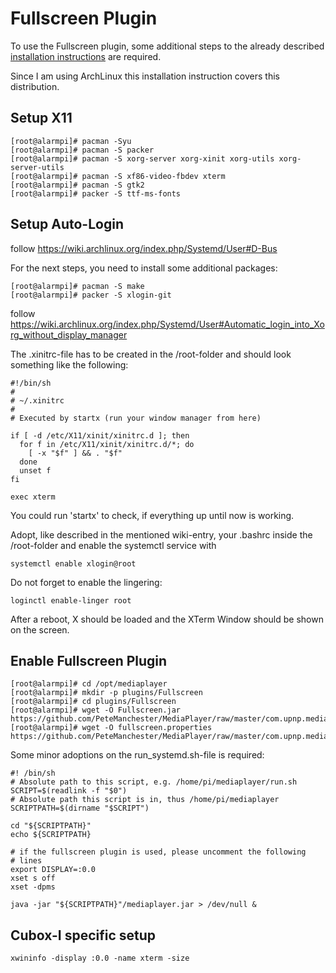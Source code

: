 # Fullscreen Plugin

To use the Fullscreen plugin, some additional steps to the already described
[installation instructions](/docs/archlinux-setup.html) are required.

Since I am using ArchLinux this installation instruction covers this distribution.

## Setup X11

```
[root@alarmpi]# pacman -Syu
[root@alarmpi]# pacman -S packer
[root@alarmpi]# pacman -S xorg-server xorg-xinit xorg-utils xorg-server-utils
[root@alarmpi]# pacman -S xf86-video-fbdev xterm
[root@alarmpi]# pacman -S gtk2
[root@alarmpi]# packer -S ttf-ms-fonts
```

## Setup Auto-Login

follow https://wiki.archlinux.org/index.php/Systemd/User#D-Bus

For the next steps, you need to install some additional packages:

```
[root@alarmpi]# pacman -S make
[root@alarmpi]# packer -S xlogin-git
```

follow https://wiki.archlinux.org/index.php/Systemd/User#Automatic_login_into_Xorg_without_display_manager

The .xinitrc-file has to be created in the /root-folder and should look something
like the following:

```
#!/bin/sh
#
# ~/.xinitrc
#
# Executed by startx (run your window manager from here)

if [ -d /etc/X11/xinit/xinitrc.d ]; then
  for f in /etc/X11/xinit/xinitrc.d/*; do
    [ -x "$f" ] && . "$f"
  done
  unset f
fi

exec xterm
```

You could run 'startx' to check, if everything up until now is working.

Adopt, like described in the mentioned wiki-entry, your .bashrc inside the /root-folder
and enable the systemctl service with

```
systemctl enable xlogin@root
```

Do not forget to enable the lingering:

```
loginctl enable-linger root
```

After a reboot, X should be loaded and the XTerm Window should be shown on the screen.

## Enable Fullscreen Plugin

```
[root@alarmpi]# cd /opt/mediaplayer
[root@alarmpi]# mkdir -p plugins/Fullscreen
[root@alarmpi]# cd plugins/Fullscreen
[root@alarmpi]# wget -O Fullscreen.jar https://github.com/PeteManchester/MediaPlayer/raw/master/com.upnp.mediaplayer/plugins/Fullscreen/Fullscreen.jar
[root@alarmpi]# wget -O fullscreen.properties https://github.com/PeteManchester/MediaPlayer/raw/master/com.upnp.mediaplayer/plugins/Fullscreen/fullscreen.properties
```

Some minor adoptions on the run_systemd.sh-file is required:

```
#! /bin/sh
# Absolute path to this script, e.g. /home/pi/mediaplayer/run.sh
SCRIPT=$(readlink -f "$0")
# Absolute path this script is in, thus /home/pi/mediaplayer
SCRIPTPATH=$(dirname "$SCRIPT")

cd "${SCRIPTPATH}"
echo ${SCRIPTPATH}

# if the fullscreen plugin is used, please uncomment the following
# lines
export DISPLAY=:0.0
xset s off
xset -dpms

java -jar "${SCRIPTPATH}"/mediaplayer.jar > /dev/null &
```

## Cubox-I specific setup

```
xwininfo -display :0.0 -name xterm -size
```

